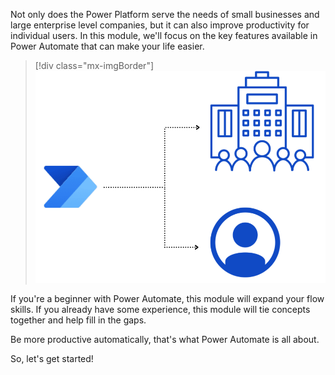 Not only does the Power Platform serve the needs of small businesses and large enterprise level companies, but it can also improve productivity for individual users. In this module, we'll focus on the key features available in Power Automate that can make your life easier. 

> [!div class="mx-imgBorder"]
> ![Screenshot of the Complete the flow page with the Create button highlighted.](../media/power-automate-user-business.png)

If you're a beginner with Power Automate, this module will expand your flow skills. If you already have some experience, this module will tie concepts together and help fill in the gaps.

Be more productive automatically, that's what Power Automate is all about.

So, let's get started!
